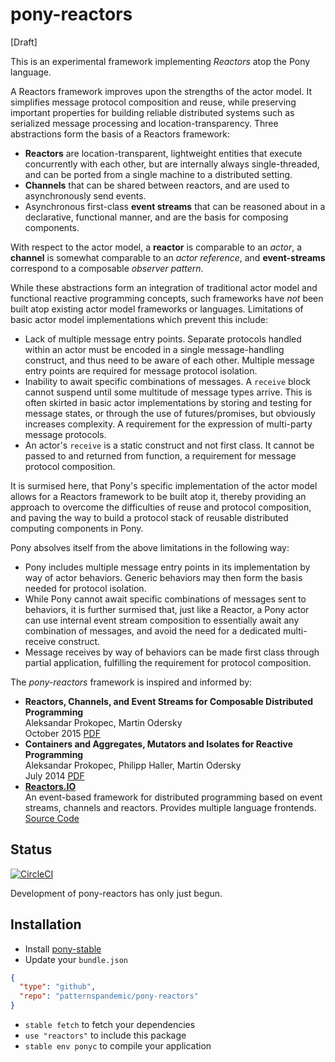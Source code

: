# pony-reactors

[Draft]

This is an experimental framework implementing _Reactors_ atop the Pony language.

A Reactors framework improves upon the strengths of the actor model. It simplifies message protocol composition and reuse, while preserving important properties for building reliable distributed systems such as serialized message processing and location-transparency. Three abstractions form the basis of a Reactors framework:

* **Reactors** are location-transparent, lightweight entities that execute concurrently with each other, but are internally always single-threaded, and can be ported from a single machine to a distributed setting.
* **Channels** that can be shared between reactors, and are used to asynchronously send events.
* Asynchronous first-class **event streams** that can be reasoned about in a declarative, functional manner, and are the basis for composing components.

With respect to the actor model, a **reactor** is comparable to an _actor_, a **channel** is somewhat comparable to an _actor reference_, and **event-streams** correspond to a composable _observer pattern_.

While these abstractions form an integration of traditional actor model and functional reactive programming concepts, such frameworks have _not_ been built atop existing actor model frameworks or languages. Limitations of basic actor model implementations which prevent this include:

* Lack of multiple message entry points. Separate protocols handled within an actor must be encoded in a single message-handling construct, and thus need to be aware of each other. Multiple message entry points are required for message protocol isolation.
* Inability to await specific combinations of messages. A `receive` block cannot suspend until some multitude of message types arrive. This is often skirted in basic actor implementations by storing and testing for message states, or through the use of futures/promises, but obviously increases complexity. A requirement for the expression of multi-party message protocols.
* An actor's `receive` is a static construct and not first class. It cannot be passed to and returned from function, a requirement for message protocol composition.

It is surmised here, that Pony's specific implementation of the actor model allows for a Reactors framework to be built atop it, thereby providing an approach to overcome the difficulties of reuse and protocol composition, and paving the way to build a protocol stack of reusable distributed computing components in Pony.

Pony absolves itself from the above limitations in the following way:

* Pony includes multiple message entry points in its implementation by way of actor behaviors. Generic behaviors may then form the basis needed for protocol isolation.
* While Pony cannot await specific combinations of messages sent to behaviors, it is further surmised that, just like a Reactor, a Pony actor can use internal event stream composition to essentially await any combination of messages, and avoid the need for a dedicated multi-receive construct.
* Message receives by way of behaviors can be made first class through partial application, fulfilling the requirement for protocol composition.

The _pony-reactors_ framework is inspired and informed by:

* **Reactors, Channels, and Event Streams for Composable Distributed Programming**\
  Aleksandar Prokopec, Martin Odersky\
  October 2015 [PDF](http://aleksandar-prokopec.com/resources/docs/reactors.pdf)
* **Containers and Aggregates, Mutators and Isolates for Reactive Programming**\
  Aleksandar Prokopec, Philipp Haller, Martin Odersky\
  July 2014 [PDF](http://aleksandar-prokopec.com/resources/docs/reactives-and-isolates.pdf)
* **[Reactors.IO](http://reactors.io)**\
  An event-based framework for distributed programming based on event streams, channels and reactors. Provides multiple language frontends.\
  [Source Code](https://github.com/reactors-io/reactors/)

## Status

[![CircleCI](https://circleci.com/gh/patternspandemic/pony-reactors.svg?style=svg)](https://circleci.com/gh/patternspandemic/pony-reactors)

Development of pony-reactors has only just begun.

## Installation

* Install [pony-stable](https://github.com/ponylang/pony-stable)
* Update your `bundle.json`

```json
{ 
  "type": "github",
  "repo": "patternspandemic/pony-reactors"
}
```

* `stable fetch` to fetch your dependencies
* `use "reactors"` to include this package
* `stable env ponyc` to compile your application
